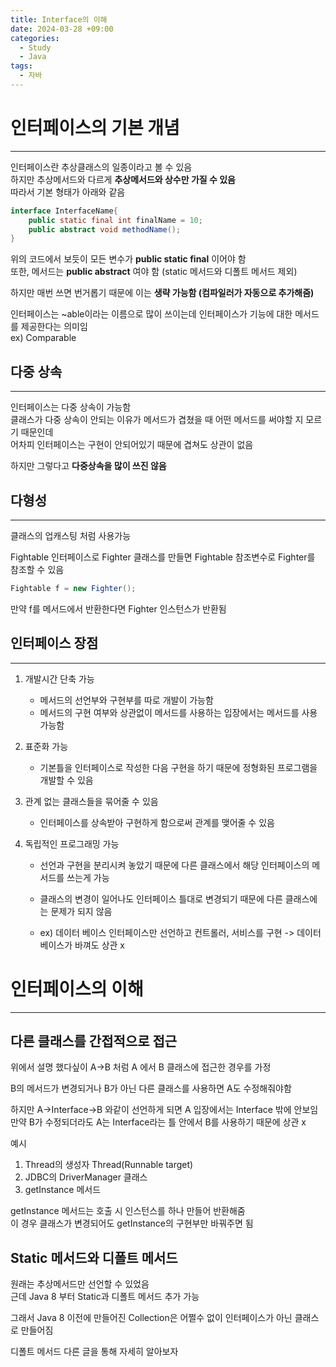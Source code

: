 ```yaml
---
title: Interface의 이해
date: 2024-03-28 +09:00
categories:
  - Study
  - Java
tags:
  - 자바
---
```

# 인터페이스의 기본 개념
---
인터페이스란 추상클래스의 일종이라고 볼 수 있음    
하지만 추상메서드와 다르게 **추상메서드와 상수만 가질 수 있음**   
따라서 기본 형태가 아래와 같음  

```java
interface InterfaceName{
	public static final int finalName = 10;
	public abstract void methodName();
}
```

위의 코드에서 보듯이 모든 변수가 **public static final** 이어야 함    
또한, 메서드는 **public abstract** 여야 함 (static 메서드와 디폴트 메서드 제외)

하지만 매번 쓰면 번거롭기 때문에 이는 **생략 가능함 (컴파일러가 자동으로 추가해줌)**

인터페이스는 ~able이라는 이름으로 많이 쓰이는데 인터페이스가 기능에 대한 메서드를 제공한다는 의미임    
ex) Comparable

## 다중 상속
----
인터페이스는 다중 상속이 가능함    
클래스가 다중 상속이 안되는 이유가 메서드가 겹쳤을 때 어떤 메서드를 써야할 지 모르기 때문인데     
어차피 인터페이스는 구현이 안되어있기 때문에 겹쳐도 상관이 없음    

하지만 그렇다고 **다중상속을 많이 쓰진 않음**

## 다형성
---
클래스의 업캐스팅 처럼 사용가능

Fightable 인터페이스로 Fighter 클래스를 만들면 Fightable 참조변수로 Fighter를 참조할 수 있음

```java
Fightable f = new Fighter();
```

만약 f를 메서드에서 반환한다면 Fighter 인스턴스가 반환됨

## 인터페이스 장점
----
1. 개발시간 단축 가능
	- 메서드의 선언부와 구현부를 따로 개발이 가능함    
	- 메서드의 구현 여부와 상관없이 메서드를 사용하는 입장에서는 메서드를 사용가능함

2. 표준화 가능
	- 기본틀을 인터페이스로 작성한 다음 구현을 하기 때문에 정형화된 프로그램을 개발할 수 있음

3. 관계 없는 클래스들을 묶어줄 수 있음
	- 인터페이스를 상속받아 구현하게 함으로써 관계를 맺어줄 수 있음

4. 독립적인 프로그래밍 가능
	- 선언과 구현을 분리시켜 놓았기 때문에 다른 클래스에서 해당 인터페이스의 메서드를 쓰는게 가능
	- 클래스의 변경이 일어나도 인터페이스 틀대로 변경되기 때문에 다른 클래스에는 문제가 되지 않음

	- ex) 데이터 베이스 인터페이스만 선언하고 컨트롤러, 서비스를 구현 -> 데이터 베이스가 바껴도 상관 x


# 인터페이스의 이해
----
## 다른 클래스를 간접적으로 접근
위에서 설명 했다싶이 A->B 처럼 A 에서 B 클래스에 접근한 경우를 가정

B의 메서드가 변경되거나 B가 아닌 다른 클래스를 사용하면 A도 수정해줘야함

하지만 A->Interface->B 와같이 선언하게 되면 A 입장에서는 Interface 밖에 안보임    
만약 B가 수정되더라도 A는 Interface라는 틀 안에서 B를 사용하기 때문에 상관 x

예시   
1. Thread의 생성자 Thread(Runnable target)
2. JDBC의  DriverManager 클래스
3. getInstance 메서드

getInstance 메서드는 호출 시 인스턴스를 하나 만들어 반환해줌   
이 경우 클래스가 변경되어도 getInstance의 구현부만 바꿔주면 됨

## Static 메서드와 디폴트 메서드
원래는 추상메서드만 선언할 수 있었음     
근데 Java 8 부터 Static과 디폴트 메서드 추가 가능

그래서 Java 8 이전에 만들어진 Collection은 어쩔수 없이 인터페이스가 아닌 클래스로 만들어짐

디폴트 메서드 다른 글을 통해 자세히 알아보자






